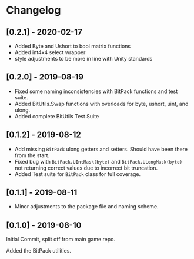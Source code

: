 # Changelog

## [0.2.1] - 2020-02-17
- Added Byte and Ushort to bool matrix functions
- Added int4x4 select wrapper
- style adjustments to be more in line with Unity standards

## [0.2.0] - 2019-08-19
- Fixed some naming inconsistencies with BitPack functions and test suite.
- Added BitUtils.Swap functions with overloads for byte, ushort, uint, and ulong.
- Added complete BitUtils Test Suite

## [0.1.2] - 2019-08-12
- Add missing `BitPack` ulong getters and setters. Should have been
  there from the start.
- Fixed bug with `BitPack.UIntMask(byte)` and `BitPack.ULongMask(byte)`
  not returning correct values due to incorrect bit truncation.
- Added Test suite for `BitPack` class for full coverage.

## [0.1.1] - 2019-08-11
- Minor adjustments to the package file and naming scheme.

## [0.1.0] - 2019-08-10 
Initial Commit, split off from main game repo.

Added the BitPack utilities.
